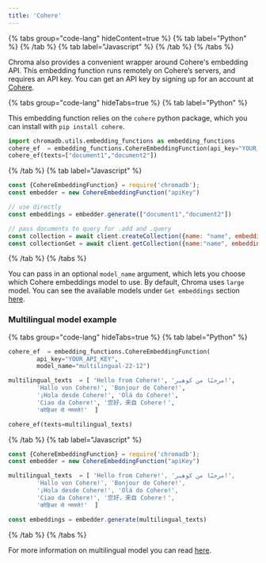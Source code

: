 ```yaml
---
title: 'Cohere'
---
```


{% tabs group="code-lang" hideContent=true %}
{% tab label="Python" %}
{% /tab %}
{% tab label="Javascript" %}
{% /tab %}
{% /tabs %}

Chroma also provides a convenient wrapper around Cohere's embedding API. This embedding function runs remotely on Cohere’s servers, and requires an API key. You can get an API key by signing up for an account at [Cohere](https://dashboard.cohere.ai/welcome/register).

{% tabs group="code-lang" hideTabs=true %}
{% tab label="Python" %}

This embedding function relies on the `cohere` python package, which you can install with `pip install cohere`.

```python
import chromadb.utils.embedding_functions as embedding_functions
cohere_ef  = embedding_functions.CohereEmbeddingFunction(api_key="YOUR_API_KEY",  model_name="large")
cohere_ef(texts=["document1","document2"])
```

{% /tab %}
{% tab label="Javascript" %}

```javascript
const {CohereEmbeddingFunction} = require('chromadb');
const embedder = new CohereEmbeddingFunction("apiKey")

// use directly
const embeddings = embedder.generate(["document1","document2"])

// pass documents to query for .add and .query
const collection = await client.createCollection({name: "name", embeddingFunction: embedder})
const collectionGet = await client.getCollection({name:"name", embeddingFunction: embedder})
```

{% /tab %}
{% /tabs %}



You can pass in an optional `model_name` argument, which lets you choose which Cohere embeddings model to use. By default, Chroma uses `large` model. You can see the available models under `Get embeddings` section [here](https://docs.cohere.ai/reference/embed).


### Multilingual model example

{% tabs group="code-lang" hideTabs=true %}
{% tab label="Python" %}

```python
cohere_ef  = embedding_functions.CohereEmbeddingFunction(
        api_key="YOUR_API_KEY",
        model_name="multilingual-22-12")

multilingual_texts  = [ 'Hello from Cohere!', 'مرحبًا من كوهير!',
        'Hallo von Cohere!', 'Bonjour de Cohere!',
        '¡Hola desde Cohere!', 'Olá do Cohere!',
        'Ciao da Cohere!', '您好，来自 Cohere！',
        'कोहिअर से नमस्ते!'  ]

cohere_ef(texts=multilingual_texts)

```

{% /tab %}
{% tab label="Javascript" %}

```javascript
const {CohereEmbeddingFunction} = require('chromadb');
const embedder = new CohereEmbeddingFunction("apiKey")

multilingual_texts  = [ 'Hello from Cohere!', 'مرحبًا من كوهير!',
        'Hallo von Cohere!', 'Bonjour de Cohere!',
        '¡Hola desde Cohere!', 'Olá do Cohere!',
        'Ciao da Cohere!', '您好，来自 Cohere！',
        'कोहिअर से नमस्ते!'  ]

const embeddings = embedder.generate(multilingual_texts)

```


{% /tab %}
{% /tabs %}

For more information on multilingual model you can read [here](https://docs.cohere.ai/docs/multilingual-language-models).
